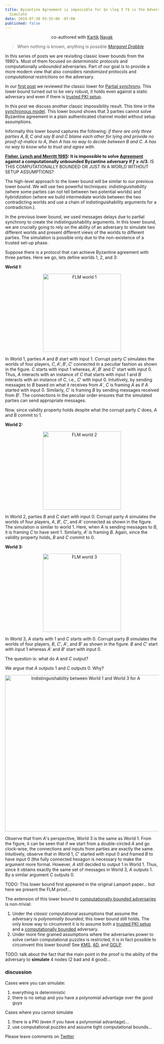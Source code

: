 ```yaml
---
title: Byzantine Agreement is impossible for $n \leq 3 f$ is the Adversary can easily
  Simulate
date: 2019-07-30 03:55:00 -07:00
published: false
---
```


<p align="center">
  co-authored with <a href="https://users.cs.duke.edu/~kartik">Kartik</a> <a href="https://twitter.com/kartik1507">Nayak</a>
</p>

> When nothing is known, anything is possible
> <cite> [Margaret Drabble](http://jacobjwalker.effectiveeducation.org/blog/2013/11/29/quote-of-the-day-when-nothing-is-known-anything-is-possible/)</cite>

In this series of posts we are revisiting classic lower bounds from the 1980's. Most of them focused on *deterministic* protocols and computationally *unbounded* adversaries. Part of our goal is to provide a more modern view that also considers *randomized* protocols and *computational restrictions* on the adversary.

In our [first post](https://ittaiab.github.io/2019-06-25-on-the-impossibility-of-byzantine-agreement-for-n-equals-3f-in-partial-synchrony/) we reviewed the classic lower for [Partial synchrony](https://ittaiab.github.io/2019-06-01-2019-5-31-models/). This lower bound turned out to be very robust, it holds even against a static adversary and even if there is [trusted PKI setup](https://ittaiab.github.io/2019-07-18-setup-assumptions/).

In this post we discuss another classic impossibility result. This time in the [synchronous model](https://ittaiab.github.io/2019-06-01-2019-5-31-models/). This lower bound shows that 3 parties cannot solve Byzantine agreement in a plain authenticated channel model without setup assumptions.

Informally this lower bound captures the following:
*if there are only three parties $A,B,C$ and say $B$ and $C$ blame each other for lying and provide no proof-of-malice to $A$, then $A$ has no way to decide between $B$ and $C$. $A$ has no way to know who to trust and agree with.* 

**[Fisher, Lynch and Merritt 1985](https://groups.csail.mit.edu/tds/papers/Lynch/FischerLynchMerritt-dc.pdf): It is impossible to solve  [Agreement](https://ittaiab.github.io/2019-06-27-defining-consensus/) against a computationally unbounded Byzantine adversary if $f \geq n/3$.** IS THIS COMPUTATIONALLY BOUNDED OR JUST IN A WORLD WITHOUT SETUP ASSUMPTIONS?

The high-level approach to the lower bound will be similar to our previous lower bound. We will use two powerful techniques: *indistinguishability* (where some parties can not tell between two potential worlds) and *hybridization* (where we build intermediate worlds between the two contradicting worlds and use a chain of indistinguishability arguments for a contradiction.). 

In the previous lower bound, we used messages delays due to partial synchrony to create the indistinguishability arguments. In this lower bound, we are crucially going to rely on the ability of an adversary to simulate two different worlds and present different views of the worlds to different parties. The simulation is possible only due to the non-existence of a trusted set-up phase.

Suppose there is a protocol that can achieve Byzantine agreement with three parties. Here we go, lets define worlds 1, 2, and 3:

**World 1:**
<p align="center">
  <img src="/uploads/FLM-world1.png" width="256" title="FLM world 1">
</p>

In World 1, parties $A$ and $B$ start with input 1. Corrupt party $C$ simulates the worlds of four players, $C, A', B', C'$ connected in a peculiar fashion as shown in the figure. $C$ starts with input 1 whereas, $A', B'$ and $C'$ start with input 0. Thus, $A$ interacts with an instance of $C$ that starts with input 1 and $B$ interacts with an instance of $C$, i.e., $C'$ with input 0. Intuitively, by sending messages to $B$ based on what it receives from $A'$, $C$ is framing $A$ as if $A$ started with input 0. Similarly, $C'$ is framing $B$ by sending messages received from $B'$. The connections in the peculiar order ensures that the simulated parties can send appropriate messages.

Now, since validity property holds despite what the corrupt party $C$ does, $A$ and $B$ commit to 1.

**World 2:**
<p align="center">
  <img src="/uploads/FLM-world2.png" width="256" title="FLM world 2">
</p>

In World 2, parties $B$ and $C$ start with input 0. Corrupt party $A$ simulates the worlds of four players, $A$, $B'$, $C'$, and $A'$ connected as shown in the figure. The simulation is similar to world 1. Here, when $A$ is sending messages to $B$, it is framing $C$ to have sent 1. Similarly, $A'$ is framing $B$. Again, since the validity property holds, $B$ and $C$ commit to 0. 

**World 3:**
<p align="center">
  <img src="/uploads/FLM-world3.png" width="256" title="FLM world 3">
</p>

In World 3, $A$ starts with 1 and $C$ starts with 0. Corrupt party $B$ simulates the worlds of four players, $B$, $C'$, $A'$, and $B'$ as shown in the figure. $B$ and $C'$ start with input 1 whereas $A'$ and $B'$ start with input 0. 

The question is: what do $A$ and $C$ output?

We argue that $A$ outputs 1 and $C$ outputs 0. Why?

<p align="center">
  <img src="/uploads/FLM-indistinguishability.png" width="512" title="Indistinguishability between World 1 and World 3 for A">
</p>

Observe that from $A$'s perspective, World 3 is the same as World 1. From the figure, it can be seen that if we start from a double-circled $A$ and go clock-wise, the connections and inputs from parties are exactly the same. Intuitively, observe that in World 1, $C'$ started with input 0 and framed $B$ to have input 0 (the fully connected hexagon is necessary to make the argument more formal. However, $A$ still decided to output 1 in World 1. Thus, since it obtains exactly the same set of messages in World 3, $A$ outputs 1. By a similar argument $C$ outputs 0.

TODO: This lower bound first appeared in the original Lamport paper... but here we present the FLM proof...

The extension of this lower bound to [computationally bounded adversaries](https://ittaiab.github.io/2019-06-07-modeling-the-adversary/) is non-trivial:
1. Under the *classic* computational assumptions that assume the adversary is *polynomially bounded*, this lower bound still holds. The only know way to circumvent it is to assume both a [trusted PKI setup](https://ittaiab.github.io/2019-07-18-setup-assumptions/) and a [computationally bounded](http://www.ccs.neu.edu/home/alina/classes/Spring2018/Lecture3.pdf) adversary.
2. Under more fine grained assumptions where the adversaries power to solve certain computational puzzles is restricted, it is in fact possible to circumvent this lower bound! See [KMS](https://eprint.iacr.org/2014/857.pdf), [AD](https://www.iacr.org/archive/crypto2015/92160235/92160235.pdf), and [GGLP](https://eprint.iacr.org/2016/991.pdf).



TODO: talk about the fact that the main point in the proof is the ability of the adversary to **simulate** 4 nodes (2 bad and 4 good)...

### discussion

Cases were you can simulate:
1. everything is deterministic
2. there is no setup and you have a polynomial advantage over the good guys

Cases where you cannot simulate
1. there is a PKI (even if you have a polynomial advantage)...
2. use computational puzzles and assume tight computational bounds...

Please leave comments on [Twitter](...)

